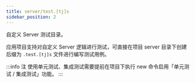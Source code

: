 ```yaml
---
title: server/test.[tj]s
sidebar_position: 2
---
```


自定义 Server 测试目录。

应用项目支持对自定义 Server 逻辑进行测试，可直接在项目 server 目录下创建后缀为 `.test.[tj]s` 文件进行编写测试用例。

:::info 注
使用单元测试、集成测试需要提前在项目下执行 new 命令启用「单元测试 / 集成测试」功能。
:::
